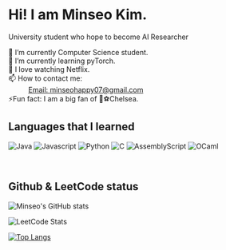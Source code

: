 <h1> Hi! I am Minseo Kim. </h1>

<p> University student who hope to become AI Researcher</p>
<dl>
 <dt>🔭 I’m currently Computer Science student.</dt>
  <dt>🌱 I’m currently learning pyTorch.
  <dt>🤔 I love watching Netflix.</dt>
  <dt>📫 How to contact me: </dt>
     <dd><a href = "mailto:minseohappy07@gmail.com">Email: minseohappy07@gmail.com</a></dd>
  <dt>⚡Fun fact: I am a big fan of 🔵⚽️Chelsea. </dt>
</dl>

<h2> Languages that I learned </h2>

![Java](https://img.shields.io/badge/java-%23ED8B00.svg?style=for-the-badge&logo=openjdk&logoColor=white)
![Javascript](https://img.shields.io/badge/javascript-%23F7DF1E?style=for-the-badge&logo=javascript&logoColor=white)
![Python](https://img.shields.io/badge/python-3670A0?style=for-the-badge&logo=python&logoColor=ffdd54)
![C](https://img.shields.io/badge/c-%2300599C.svg?style=for-the-badge&logo=c&logoColor=white)
![AssemblyScript](https://img.shields.io/badge/assembly%20script-%23000000.svg?style=for-the-badge&logo=assemblyscript&logoColor=white)
![OCaml](https://img.shields.io/badge/OCaml-%23E98407.svg?style=for-the-badge&logo=ocaml&logoColor=white)

</br>

<h2> Github & LeetCode status </h2>

![Minseo's GitHub stats](https://github-readme-stats.vercel.app/api?username=algoriminseo&show_icons=true&theme=radical)


![LeetCode Stats](https://leetcode-badge-showcase.vercel.app/api?username=minseo_kim)
</br>

[![Top Langs](https://github-readme-stats.vercel.app/api/top-langs/?username=algoriminseo&layout=compact&theme=radical)](https://github.com/algorminseo/github-readme-stats)

</br>



